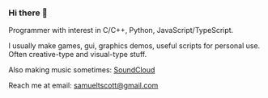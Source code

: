 ### Hi there 👋

<!--
**Nytra/Nytra** is a ✨ _special_ ✨ repository because its `README.md` (this file) appears on your GitHub profile.

Here are some ideas to get you started:

- 🔭 I’m currently working on ...
- 🌱 I’m currently learning ...
- 👯 I’m looking to collaborate on ...
- 🤔 I’m looking for help with ...
- 💬 Ask me about ...
- 📫 How to reach me: ...
- 😄 Pronouns: ...
- ⚡ Fun fact: ...
-->

Programmer with interest in C/C++, Python, JavaScript/TypeScript.

I usually make games, gui, graphics demos, useful scripts for personal use. Often creative-type and visual-type stuff.

Also making music sometimes: [SoundCloud](https://soundcloud.com/nytra-xr)

Reach me at email: [samueltscott@gmail.com](mailto:samueltscott@gmail.com)

<!--![Nyan Cat](https://wallpapercave.com/wp/wp1833274.png)-->
